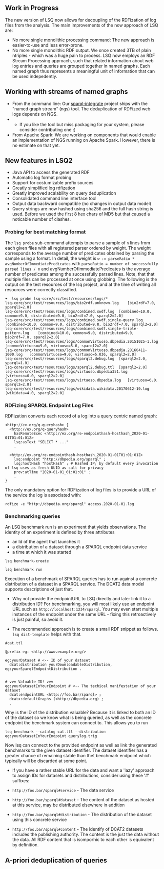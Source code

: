 ## Work in Progress

The new version of LSQ now allows for decoupling of the RDFization of log files from the analysis.
The main improvements of the now approach of LSQ are:

* No more single monolithic processing command: The new approach is easier-to-use and less error-prone.
* No more single monolithic RDF output. We once created 3TB of plain ntriples - which was a huge pain to process. LSQ now employs an RDF Stream Processing approach, such that related information about web log entries and queries are grouped together in named graphs. Each named graph thus represents a meaningful unit of information that can be used indepedently.

## Working with streams of named graphs

* From the command line: Our [sparql-integrate](https://github.com/SmartDataAnalytics/Sparqlintegrate) project ships with the "named graph stream" (ngs) tool. The deduplication of RDFized web logs depends on NGS.
* * If you like the tool but miss packaging for your system, please consider contributing one :)
* From Apache Spark: We are working on components that would enable an implementation of NGS running on Apache Spark. However, there is no estimate on that yet.



## New features in LSQ2

* Java API to access the generated RDF
* Automatic log format probing
* Support for costumizable prefix sources
* Greatly simplified log rdfization
* Greatly improved scalability on query deduplication
* Consolidated command line interface tool
* Output data backward compatible (no changes in output data model)
* Query strings are now hashed using sha256 and the full hash string is used. Before we used the first 8 hex chars of MD5 but that caused a noticable number of clashes.

### Probing for best matching format

The `lsq probe` sub-command attempts to parse a sample of `n` lines from each given files with all registered parser ordered by weight.
The weight corresponds to the average number of predicates obtained by parsing the sample using a format.
In detail, the weight is `w := parseRatio * avgNumberOfImmediatePredicates` with
`parseRatio = number of successfully parsed lines / n` and avgNumberOfImmediatePredicates is the average number of predicates among the successfully parsed lines.
Note, that that multiple files can be processed at once using globbing.
The following is the output on the test resources of the lsq project, and at the time of writing all resources were correctly classified.


```
➜  lsq probe lsq-core/src/test/resources/logs/*
lsq-core/src/test/resources/logs/bio2rdf.unknown.log	[bio2rdf=7.0, sparql2=2.0]
lsq-core/src/test/resources/logs/combined.swdf.log	[combined=10.0, common=9.0, distributed=9.0, bio2rdf=7.0, sparql2=2.0]
lsq-core/src/test/resources/logs/combined.swdf.single-query.log	[combined=10.0, common=9.0, distributed=9.0, bio2rdf=7.0, sparql2=2.0]
lsq-core/src/test/resources/logs/combined.swdf.single-triple-pattern.log	[combined=10.0, common=9.0, distributed=9.0, bio2rdf=7.0, sparql2=2.0]
lsq-core/src/test/resources/logs/commonVirtuoso.dbpedia.20151025-1.log	[commonVirtuoso=9.0, virtuoso=5.0, sparql2=2.0]
lsq-core/src/test/resources/logs/commonVirtuoso.dbpedia.20160411-1000.log	[commonVirtuoso=9.0, virtuoso=5.036, sparql2=2.0]
lsq-core/src/test/resources/logs/sparql2.debug.log	[sparql2=2.0, sparql=1.0]
lsq-core/src/test/resources/logs/sparql2.debug.ttl	[sparql2=2.0]
lsq-core/src/test/resources/logs/virtuoso.dbpedia351.log	[virtuoso=6.0, sparql2=2.0]
lsq-core/src/test/resources/logs/virtuoso.dbpedia.log	[virtuoso=6.0, sparql2=2.0]
lsq-core/src/test/resources/logs/wikidata.wikidata.20170612-10.log	[wikidata=4.0, sparql2=2.0]
```

### RDFizing SPARQL Endpoint Log Files
RDFization converts each record of a log into a query centric named graph:

```
<http://ex.org/q-queryhash> {
  <http://ex.org/q-queryhash>
    hasRemoteExec <http://ex.org/re-endpointhash-hosthash_2020-01-01T01:01:01Z>
    lsq:asText "SELECT * ..."
    .
  
  <http://ex.org/re-endpointhash-hosthash_2020-01-01T01:01:01Z>
    lsq:endpoint "http://dbpedia.org/sparql" ;
    lsq:hostHash "hostHash" ; # Hashed IP; by default every invocation of lsq uses as fresh UUID as salt for privacy
    prov:atTime "2020-01-01_01:01:01" ;
    .
}
```


The only mandatory option for RDFization of log files is to provide a URL of the service the log is associated with:
```
rdfize -e "http://dbpedia.org/sparql" access.2020-01-01.log
```



### Benchmarking queries
An LSQ benchmark run is an experiment that yields observations.
The identity of an experiment is defined by three attributes
* an Id of the agent that launches it
* a distribution of a dataset through a SPARQL endpoint data service
* a time at which it was started

```
lsq benchmark-create

```


```
lsq benchmark run
```




Execution of a benchmark of SPARQL queries has to run against a concrete distribution of a dataset in a SPARQL service.
The DCAT2 data model supports descriptions of just that.

* Why not provide the endpointURL to LSQ directly and later link it to a distribution ID?
For benchmarking, you will most likely use an endpoint URL such as `http://localhost:1234/sparql`. You may even start multiple instances of the
endpoint under the same URL - fixing this retroactively is just painful, so avoid it.


* The recommended approach is to create a small RDF snippet as follows. `lsq dist-template` helps with that.
```
#cat.ttl

@prefix eg: <http://www.example.org/>

eg:yourDataset # <-- ID of your dataset
  dcat:distribution yourDownloadableDistribution, eg:yourSparqlEndpointDistribution .


# vvv Valuable ID! vvv
eg:yourDatasetInYourEndpoint # <-- The techical manifestation of your dataset
  dcat:endpointURL <http://foo.bar/sparql> ;
  dcatx:defaultGraphs (<http://dbpedia.org) ;
  .
```

Why is the ID of the distribution valuable? Because it is linked to both an ID of the dataset so we know what is being queried,
as well as the concrete endpoint the benchmark system can connect to. This allows you to run

```
lsq benchmark --catalog cat.ttl --distribution eg:yourDatasetInYourEndpoint querylog.trig
```
Now lsq can connect to the provided endpoint as well as link the generated benchmarks to the given dataset identifier.
The dataset identifier has a greater chance of remaining stable than thet benchmark endpoint which typically will be discarded at some point.


* If you have a rather stable URL for the data and want a 'lazy' approach to assign IDs for datasets and distributions, consider using these '#' suffixes:

* `http://foo.bar/sparql#service`      - The data service 
* `http://foo.bar/sparql#dataset`      - The content of the dataset as hosted at this service, may be distributed elsewhere in addition
* `http://foo.bar/sparql#distribution` - The distribution of the dataset using this concrete service
* `http://foo.bar/sparql#content`      - The identify of DCAT2 datasets includes the publishing authority. The content is the just the data without the data. All RDF content that is isomporhic to each other is equivalent by definition.





## A-priori deduplication of queries




